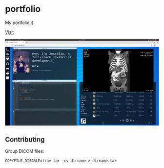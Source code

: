 # portfolio

My portfolio :)

[Visit](https://josselinbuils.me)

![Preview](https://raw.githubusercontent.com/josselinbuils/portfolio/master/preview.jpg)

## Contributing

Group DICOM files:

```
COPYFILE_DISABLE=true tar -cv dirname > dirname.tar
```
